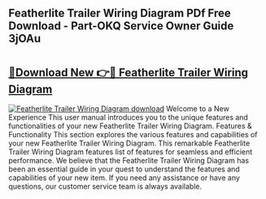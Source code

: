 ## Featherlite Trailer Wiring Diagram PDf Free Download - Part-OKQ Service Owner Guide 3jOAu

# <h2><a href="http://dfrms8i.blite.top/?on=Featherlite+Trailer+Wiring+Diagram">🔗Download New 👉🔴 Featherlite Trailer Wiring Diagram</a></h2>

[![Featherlite Trailer Wiring Diagram download](https://i.imgur.com/lujVjoI.png)](http://dfrms8i.blite.top/?on=Featherlite+Trailer+Wiring+Diagram)
Welcome to a New Experience This user manual introduces you to the unique features and functionalities of your new Featherlite Trailer Wiring Diagram. Features & Functionality This section explores the various features and capabilities of your new Featherlite Trailer Wiring Diagram. This remarkable Featherlite Trailer Wiring Diagram features list of features for seamless and efficient performance. We believe that the Featherlite Trailer Wiring Diagram has been an essential guide in your quest to understand the features and capabilities of your new item. If you need any assistance or have any questions, our customer service team is always available.
